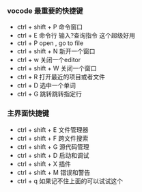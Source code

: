 ### vocode 最重要的快捷键

* ctrl + shift + P 命令窗口
* ctrl + E 命令行 输入?查询指令 这个超级好用
* ctrl + P  open , go to file
* ctrl + shift + N 新开一个窗口
* ctrl + w 关闭一个editor
* ctrl + shift + W 关闭一个窗口
* ctrl + R  打开最近的项目或者文件 
* ctrl + D 选中一个单词
* ctrl + G 跳转跳转指定行

### 主界面快捷键
* ctrl + shift + E 文件管理器
* ctrl + shift + F 跨文件搜索
* ctrl + shift + G 源代码管理
* ctrl + shift + D 启动和调试
* ctrl + shift + X 插件
* ctrl + shift + M 错误和警告
* ctrl + q 如果记不住上面的可以试试这个

